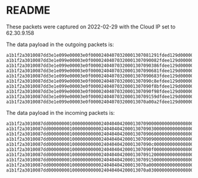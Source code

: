 # README

These packets were captured on 2022-02-29 with the Cloud IP set to 62.30.9.158

The data payload in the outgoing packets is:

    a1b1f2a3010087dd3e1e099e00003e0f00002404070320001307081291fded129d0000010c5c030000090400000603000008000084010000
    a1b1f2a3010087dd3e1e099e00003e0f00002404070320001307090082fdee129d0000010c5c030000070000000600000007000087010000
    a1b1f2a3010087dd3e1e099e00003e0f00002404070320001307090386fdee129d0000010c5c03000007000000070000000700008a010000
    a1b1f2a3010087dd3e1e099e00003e0f00002404070320001307090681fdee129d0000010c5c03000005010000040300000405008d010000
    a1b1f2a3010087dd3e1e099e00003e0f00002404070320001307090683fdee129d0000010c5c03000005010000040300000405008f010000
    a1b1f2a3010087dd3e1e099e00003e0f00002404070320001307090c8efdee129d0000010c5c030013001f04080013040301080093010000
    a1b1f2a3010087dd3e1e099e00003e0f00002404070320001307090f8bfdee129d0000010c5c030004010e0203000c0203000a0096010000
    a1b1f2a3010087dd3e1e099e00003e0f00002404070320001307090f98fdee129d0000010c5c030004010e0203000c0203000a0099010000
    a1b1f2a3010087dd3e1e099e00003e0f0000240407032000130709159dfdee129d0000010c5c03000009000000080000000800009d010000
    a1b1f2a3010087dd3e1e099e00003e0f000024040703200013070a00a2fdee129d0000010c5c0300000700000007000000060000a2010000


The data payload in the incoming packets is:

    a1b1f2a3010087dd000000001000000000002404040420001307090000000000000080000000000000000000000000000000000000000000
    a1b1f2a3010087dd000000001000000000002404040420001307090300000000000080000000000000000000000000000000000000000000
    a1b1f2a3010087dd000000001000000000002404040420001307090600000000000080000000000000000000000000000000000000000000
    a1b1f2a3010087dd000000001000000000002404040420001307090900000000000080000000000000000000000000000000000000000000
    a1b1f2a3010087dd000000001000000000002404040420001307090c00000000000080000000000000000000000000000000000000000000
    a1b1f2a3010087dd000000001000000000002404040420001307090f00000000000080000000000000000000000000000000000000000000
    a1b1f2a3010087dd000000001000000000002404040420001307091200000000000080000000000000000000000000000000000000000000
    a1b1f2a3010087dd000000001000000000002404040420001307091500000000000080000000000000000000000000000000000000000000
    a1b1f2a3010087dd0000000010000000000024040404200013070a0000000000000080000000000000000000000000000000000000000000
    a1b1f2a3010087dd0000000010000000000024040404200013070a0300000000000080000000000000000000000000000000000000000000

